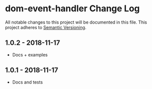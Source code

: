 # dom-event-handler Change Log
All notable changes to this project will be documented in this file.
This project adheres to [Semantic Versioning](http://semver.org/).

## 1.0.2 - 2018-11-17
* Docs + examples

## 1.0.1 - 2018-11-17
* Docs and tests
